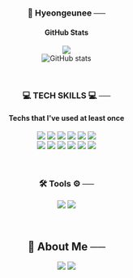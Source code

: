 <!--
**hyeongeunee/hyeongeunee** is a ✨ _special_ ✨ repository because its `README.md` (this file) appears on your GitHub profile.

Here are some ideas to get you started:

- 🔭 I’m currently working on ...
- 🌱 I’m currently learning ...
- 👯 I’m looking to collaborate on ...
- 🤔 I’m looking for help with ...
- 💬 Ask me about ...
- 📫 How to reach me: ...
- 😄 Pronouns: ...
- ⚡ Fun fact: ...
-->
<div align="center">
  
### 🌱 Hyeongeunee ──

#### GitHub Stats
<a href="[https://hits.seeyoufarm.com](https://github.com/hyeongeunee/)"><img src="https://hits.seeyoufarm.com/api/count/incr/badge.svg?url=https%3A%2F%2Fgithub.com%2Fhyeongeunee%2F&count_bg=%23181717&title_bg=%23181717&icon=github.svg&icon_color=%23E7E7E7&title=hits&edge_flat=true"/></a><br>
![GitHub stats](https://github-readme-stats.vercel.app/api?username=hyeongeunee&show_icons=true&theme=dracula)

<br>

### 💻 TECH SKILLS 💻 ──
#### Techs that I've used at least once
<img src="https://img.shields.io/badge/Java-007396?style=for-the-badge&logo=OpenJDK&logoColor=white"/> <img src="https://img.shields.io/badge/Python-3776AB?style=for-the-badge&logo=Python&logoColor=white"/> <img src="https://img.shields.io/badge/JavaScript-f7df1e?style=for-the-badge&logo=JavaScript&logoColor=white"/> <img src="https://img.shields.io/badge/Spring-6DB33F?style=for-the-badge&logo=Spring&logoColor=white"/> <img src="https://img.shields.io/badge/jQuery-0769AD?style=for-the-badge&logo=jQuery&logoColor=white"/> <img src="https://img.shields.io/badge/Vue.js-4FC08D?style=for-the-badge&logo=Vue.js&logoColor=white"/><br>
<img src="https://img.shields.io/badge/HTML5-E34F26?style=for-the-badge&logo=HTML5&logoColor=white"/> <img src="https://img.shields.io/badge/CSS3-1572B6?style=for-the-badge&logo=CSS3&logoColor=white"/> <img src="https://img.shields.io/badge/MySQL-4479A1?style=for-the-badge&logo=MySQL&logoColor=white"/> <img src="https://img.shields.io/badge/Oracle-F80000?style=for-the-badge&logo=Oracle&logoColor=white"/> <img src="https://img.shields.io/badge/Bootstrap-7952B3?style=for-the-badge&logo=bootstrap&logoColor=white"/> <img src="https://img.shields.io/badge/apachemaven-C71A36?style=for-the-badge&logo=apachemaven&logoColor=white"/> 

<br>

### 🛠 Tools ⚙ ──
<img src="https://img.shields.io/badge/intellijidea-000000?style=for-the-badge&logo=intellijidea&logoColor=white"/> <img src="https://img.shields.io/badge/visualstudiocode-007ACC?style=for-the-badge&logo=visualstudiocode&logoColor=white"/> 

<br>

## 🧸 About Me ──
<a href="https://velog.io/@hyeon_geun"><img src="https://img.shields.io/badge/Velog-3DDC84?style=for-the-badge&logo=Blogger&logoColor=white"/></a>
<a href="hhg7899@gmail.com"><img src="https://img.shields.io/badge/Gmail-EA4335?style=for-the-badge&logo=Gmail&logoColor=white"/></a>
</div>
